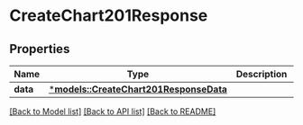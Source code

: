 # CreateChart201Response

## Properties
Name | Type | Description | Notes
------------ | ------------- | ------------- | -------------
**data** | [***models::CreateChart201ResponseData**](create_chart_201_response_data.md) |  | 

[[Back to Model list]](../README.md#documentation-for-models) [[Back to API list]](../README.md#documentation-for-api-endpoints) [[Back to README]](../README.md)


